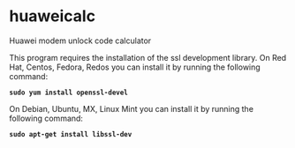 huaweicalc
==========

Huawei modem unlock code calculator

This program requires the installation of the ssl development library.
On Red Hat, Centos, Fedora, Redos you can install it by running the following command:

**`sudo yum install openssl-devel`**

On Debian, Ubuntu, MX, Linux Mint you can install it by running the following command:

**`sudo apt-get install libssl-dev`**
